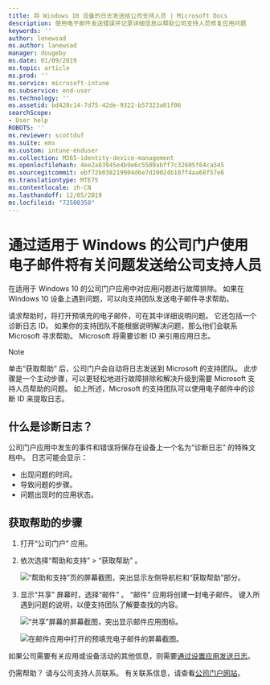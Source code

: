 ```yaml
---
title: 将 Windows 10 设备的日志发送给公司支持人员 | Microsoft Docs
description: 使用电子邮件发送错误并记录详细信息以帮助公司支持人员修复应用问题
keywords: ''
author: lenewsad
ms.author: lanewsad
manager: dougeby
ms.date: 01/09/2019
ms.topic: article
ms.prod: ''
ms.service: microsoft-intune
ms.subservice: end-user
ms.technology: ''
ms.assetid: bd428c14-7d75-42de-9322-b57323a01f06
searchScope:
- User help
ROBOTS: ''
ms.reviewer: scottduf
ms.suite: ems
ms.custom: intune-enduser
ms.collection: M365-identity-device-management
ms.openlocfilehash: 4ee2a83945e4b9e6c5509abff7c32605f64ca545
ms.sourcegitcommit: ebf72b038219904d6e7d20024b107f4aa68f57e6
ms.translationtype: MTE75
ms.contentlocale: zh-CN
ms.lasthandoff: 12/05/2019
ms.locfileid: "72508358"
---
```

# <a name="email-your-company-support-about-problem-from-company-portal-for-windows"></a>通过适用于 Windows 的公司门户使用电子邮件将有关问题发送给公司支持人员

在适用于 Windows 10 的公司门户应用中对应用问题进行故障排除。 如果在 Windows 10 设备上遇到问题，可以向支持团队发送电子邮件寻求帮助。 

请求帮助时，将打开预填充的电子邮件，可在其中详细说明问题。 它还包括一个诊断日志 ID。 如果你的支持团队不能根据说明解决问题，那么他们会联系 Microsoft 寻求帮助。 Microsoft 将需要诊断 ID 来引用应用日志。   


> [!Note]
> 单击“获取帮助”  后，公司门户会自动将日志发送到 Microsoft 的支持团队。 此步骤是一个主动步骤，可以更轻松地进行故障排除和解决升级到需要 Microsoft 支持人员帮助的问题。 如上所述，Microsoft 的支持团队可以使用电子邮件中的诊断 ID 来提取日志。  

## <a name="what-is-a-diagnostic-log"></a>什么是诊断日志？

公司门户应用中发生的事件和错误将保存在设备上一个名为“诊断日志”  的特殊文档中。 日志可能会显示：  
* 出现问题的时间。  
* 导致问题的步骤。  
* 问题出现时的应用状态。   

## <a name="steps-to-get-help"></a>获取帮助的步骤  

1. 打开“公司门户”  应用。
2. 依次选择“帮助和支持” > “获取帮助”   。  

   ![“帮助和支持”页的屏幕截图，突出显示左侧导航栏和“获取帮助”部分。](./media/1812_UCP_Help_Support_Get_Help_Logs.png)    

3. 显示“共享”  屏幕时，选择“邮件”  。 “邮件”  应用将创建一封电子邮件。 键入所遇到问题的说明，以便支持团队了解要查找的内容。  

   ![“共享”屏幕的屏幕截图，突出显示邮件应用图标。](./media/1811_Mail_Logs_Windows_CPapp.png)  


   ![在邮件应用中打开的预填充电子邮件的屏幕截图。](./media/1811_Get_Help_Email_Windows_CPapp.png)  

如果公司需要有关应用或设备活动的其他信息，则需要[通过设置应用发送日志](send-logs-to-your-it-admin-settings-windows.md)。  

仍需帮助？ 请与公司支持人员联系。 有关联系信息，请查看[公司门户网站](https://go.microsoft.com/fwlink/?linkid=2010980)。  
